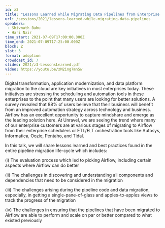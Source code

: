 ```yaml
---
id: z3
title: "Lessons Learned while Migrating Data Pipelines from Enterprise Schedulers to Airflow"
url: /sessions/2021/lessons-learned-while-migrating-data-pipelines
speakers:
 - Shivnath Babu
 - Hari Nair
time_start: 2021-07-09T17:00:00.000Z
time_end: 2021-07-09T17:25:00.000Z
block: Z
slot: 3
format: adoption
crowdcast_id: 7
slides: 2021/z3-LessonsLearned.pdf
video: https://youtu.be/zM2ing7mnSw
---
```


Digital transformation, application modernization, and data platform migration to the cloud are key initiatives in most enterprises today. These initiatives are stressing the scheduling and automation tools in these enterprises to the point that many users are looking for better solutions. A survey revealed that 88% of users believe that their business will benefit from an improved automation strategy across technology and business. Airflow has an excellent opportunity to capture mindshare and emerge as the leading solution here. At Unravel, we are seeing the trend where many of our enterprise customers are at various stages of migrating to Airflow from their enterprise schedulers or ETL/ELT orchestration tools like Autosys, Informatica, Oozie, Pentaho, and Tidal.

 In this talk, we will share lessons learned and best practices found in the entire pipeline migration life-cycle which includes:

 (i) The evaluation process which led to picking Airflow, including certain aspects where Airflow can do better

 (ii) The challenges in discovering and understanding all components and dependencies that need to be considered in the migration

 (iii) The challenges arising during the pipeline code and data migration, especially, in getting a single-pane-of-glass and apples-to-apples views to track the progress of the migration

 (iv) The challenges in ensuring that the pipelines that have been migrated to Airflow are able to perform and scale on par or better compared to what existed previously
